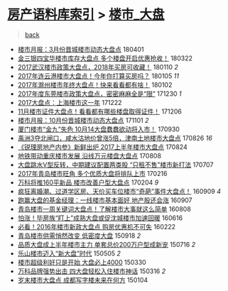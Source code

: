 [房产语料库索引](../../README.md)  > [楼市_大盘](楼市_大盘.md)
====
> [back](../README.md)

- [楼市月报：3月份晋城楼市动态大盘点](http://jkwz.applinzi.com/ittc/7086971534843577351.html#%E6%A5%BC%E5%B8%82%E6%9C%88%E6%8A%A5%EF%BC%9A3%E6%9C%88%E4%BB%BD%E6%99%8B%E5%9F%8E%E6%A5%BC%E5%B8%82%E5%8A%A8%E6%80%81%E5%A4%A7%E7%9B%98%E7%82%B9) 180401  
- [金三银四宝华楼市库存大盘点 多个楼盘开启优惠抢收！](http://jkwz.applinzi.com/ittc/7083253219256173585.html#%E9%87%91%E4%B8%89%E9%93%B6%E5%9B%9B%E5%AE%9D%E5%8D%8E%E6%A5%BC%E5%B8%82%E5%BA%93%E5%AD%98%E5%A4%A7%E7%9B%98%E7%82%B9+%E5%A4%9A%E4%B8%AA%E6%A5%BC%E7%9B%98%E5%BC%80%E5%90%AF%E4%BC%98%E6%83%A0%E6%8A%A2%E6%94%B6%EF%BC%81) 180322  
- [2017武汉楼市政策大盘点，2018年买房可收藏！](http://jkwz.applinzi.com/ittc/7056865844166919174.html#2017%E6%AD%A6%E6%B1%89%E6%A5%BC%E5%B8%82%E6%94%BF%E7%AD%96%E5%A4%A7%E7%9B%98%E7%82%B9%EF%BC%8C2018%E5%B9%B4%E4%B9%B0%E6%88%BF%E5%8F%AF%E6%94%B6%E8%97%8F%EF%BC%81) 180110 *2* 
- [2017年连云港楼市大盘点！今年你打算买房吗？](http://jkwz.applinzi.com/ittc/7055153131858428945.html#2017%E5%B9%B4%E8%BF%9E%E4%BA%91%E6%B8%AF%E6%A5%BC%E5%B8%82%E5%A4%A7%E7%9B%98%E7%82%B9%EF%BC%81%E4%BB%8A%E5%B9%B4%E4%BD%A0%E6%89%93%E7%AE%97%E4%B9%B0%E6%88%BF%E5%90%97%EF%BC%9F) 180105 *11* 
- [2017年滁州楼市年终大盘点！快来看看都有啥！](http://jkwz.applinzi.com/ittc/7053778267805320202.html#2017%E5%B9%B4%E6%BB%81%E5%B7%9E%E6%A5%BC%E5%B8%82%E5%B9%B4%E7%BB%88%E5%A4%A7%E7%9B%98%E7%82%B9%EF%BC%81%E5%BF%AB%E6%9D%A5%E7%9C%8B%E7%9C%8B%E9%83%BD%E6%9C%89%E5%95%A5%EF%BC%81) 180102  
- [2017年度东莞楼市政策大盘点，密密麻麻全是“限”](http://jkwz.applinzi.com/ittc/7052810759032013840.html#2017%E5%B9%B4%E5%BA%A6%E4%B8%9C%E8%8E%9E%E6%A5%BC%E5%B8%82%E6%94%BF%E7%AD%96%E5%A4%A7%E7%9B%98%E7%82%B9%EF%BC%8C%E5%AF%86%E5%AF%86%E9%BA%BB%E9%BA%BB%E5%85%A8%E6%98%AF%E2%80%9C%E9%99%90%E2%80%9D) 171230 *1* 
- [2017大盘点：上海楼市这一年](http://jkwz.applinzi.com/ittc/7049903338647192593.html#2017%E5%A4%A7%E7%9B%98%E7%82%B9%EF%BC%9A%E4%B8%8A%E6%B5%B7%E6%A5%BC%E5%B8%82%E8%BF%99%E4%B8%80%E5%B9%B4) 171222  
- [11月楼市证件大盘点！看看都有哪些楼盘取得证件！](http://jkwz.applinzi.com/ittc/7043889627071513616.html#11%E6%9C%88%E6%A5%BC%E5%B8%82%E8%AF%81%E4%BB%B6%E5%A4%A7%E7%9B%98%E7%82%B9%EF%BC%81%E7%9C%8B%E7%9C%8B%E9%83%BD%E6%9C%89%E5%93%AA%E4%BA%9B%E6%A5%BC%E7%9B%98%E5%8F%96%E5%BE%97%E8%AF%81%E4%BB%B6%EF%BC%81) 171206  
- [楼市月报：10月份晋城楼市动态大盘点](http://jkwz.applinzi.com/ittc/7031009376930890768.html#%E6%A5%BC%E5%B8%82%E6%9C%88%E6%8A%A5%EF%BC%9A10%E6%9C%88%E4%BB%BD%E6%99%8B%E5%9F%8E%E6%A5%BC%E5%B8%82%E5%8A%A8%E6%80%81%E5%A4%A7%E7%9B%98%E7%82%B9) 171101 *2* 
- [厦门楼市“金九”失色 10月14大盘蠢蠢欲动将入市！](http://jkwz.applinzi.com/ittc/7019192430518338577.html#%E5%8E%A6%E9%97%A8%E6%A5%BC%E5%B8%82%E2%80%9C%E9%87%91%E4%B9%9D%E2%80%9D%E5%A4%B1%E8%89%B2+10%E6%9C%8814%E5%A4%A7%E7%9B%98%E8%A0%A2%E8%A0%A2%E6%AC%B2%E5%8A%A8%E5%B0%86%E5%85%A5%E5%B8%82%EF%BC%81) 170930  
- [禹洲3夺北闸口，咸水沽地价曾涨5倍，津南土地楼市大盘点](http://jkwz.applinzi.com/ittc/7006045073207460881.html#%E7%A6%B9%E6%B4%B23%E5%A4%BA%E5%8C%97%E9%97%B8%E5%8F%A3%EF%BC%8C%E5%92%B8%E6%B0%B4%E6%B2%BD%E5%9C%B0%E4%BB%B7%E6%9B%BE%E6%B6%A85%E5%80%8D%EF%BC%8C%E6%B4%A5%E5%8D%97%E5%9C%9F%E5%9C%B0%E6%A5%BC%E5%B8%82%E5%A4%A7%E7%9B%98%E7%82%B9) 170826 *16* 
- [《锐理房地产内参》新鲜出炉 2017上半年楼市大盘点](http://jkwz.applinzi.com/ittc/7005298529923499024.html#%E3%80%8A%E9%94%90%E7%90%86%E6%88%BF%E5%9C%B0%E4%BA%A7%E5%86%85%E5%8F%82%E3%80%8B%E6%96%B0%E9%B2%9C%E5%87%BA%E7%82%89+2017%E4%B8%8A%E5%8D%8A%E5%B9%B4%E6%A5%BC%E5%B8%82%E5%A4%A7%E7%9B%98%E7%82%B9) 170824  
- [地铁带动重庆楼市发展 沿线万元楼盘大盘点](http://jkwz.applinzi.com/ittc/6999398493410821136.html#%E5%9C%B0%E9%93%81%E5%B8%A6%E5%8A%A8%E9%87%8D%E5%BA%86%E6%A5%BC%E5%B8%82%E5%8F%91%E5%B1%95+%E6%B2%BF%E7%BA%BF%E4%B8%87%E5%85%83%E6%A5%BC%E7%9B%98%E5%A4%A7%E7%9B%98%E7%82%B9) 170808  
- [大盘跳水V型反转，中期建议配置两类股 “只租不售”楼市新打法](http://jkwz.applinzi.com/ittc/6987505592535876613.html#%E5%A4%A7%E7%9B%98%E8%B7%B3%E6%B0%B4V%E5%9E%8B%E5%8F%8D%E8%BD%AC%EF%BC%8C%E4%B8%AD%E6%9C%9F%E5%BB%BA%E8%AE%AE%E9%85%8D%E7%BD%AE%E4%B8%A4%E7%B1%BB%E8%82%A1+%E2%80%9C%E5%8F%AA%E7%A7%9F%E4%B8%8D%E5%94%AE%E2%80%9D%E6%A5%BC%E5%B8%82%E6%96%B0%E6%89%93%E6%B3%95) 170707  
- [2017年青岛楼市旺角 多个优质大盘将排队上市](http://jkwz.applinzi.com/ittc/6935175722158261253.html#2017%E5%B9%B4%E9%9D%92%E5%B2%9B%E6%A5%BC%E5%B8%82%E6%97%BA%E8%A7%92+%E5%A4%9A%E4%B8%AA%E4%BC%98%E8%B4%A8%E5%A4%A7%E7%9B%98%E5%B0%86%E6%8E%92%E9%98%9F%E4%B8%8A%E5%B8%82) 170216  
- [万科将推160平新品 楼市改善户型大盘点](http://jkwz.applinzi.com/ittc/6930838984686306308.html#%E4%B8%87%E7%A7%91%E5%B0%86%E6%8E%A8160%E5%B9%B3%E6%96%B0%E5%93%81+%E6%A5%BC%E5%B8%82%E6%94%B9%E5%96%84%E6%88%B7%E5%9E%8B%E5%A4%A7%E7%9B%98%E7%82%B9) 170204 *9* 
- [疯狂离婚潮、过道学区房、天价买车位楼市“奇葩”事件大盘点！](http://jkwz.applinzi.com/ittc/6875854302769316869.html#%E7%96%AF%E7%8B%82%E7%A6%BB%E5%A9%9A%E6%BD%AE%E3%80%81%E8%BF%87%E9%81%93%E5%AD%A6%E5%8C%BA%E6%88%BF%E3%80%81%E5%A4%A9%E4%BB%B7%E4%B9%B0%E8%BD%A6%E4%BD%8D%E6%A5%BC%E5%B8%82%E2%80%9C%E5%A5%87%E8%91%A9%E2%80%9D%E4%BA%8B%E4%BB%B6%E5%A4%A7%E7%9B%98%E7%82%B9%EF%BC%81) 160909 *4* 
- [跑赢大盘的基金经理：一线楼市基本面好 地产股还会涨](http://jkwz.applinzi.com/ittc/6875061824201950213.html#%E8%B7%91%E8%B5%A2%E5%A4%A7%E7%9B%98%E7%9A%84%E5%9F%BA%E9%87%91%E7%BB%8F%E7%90%86%EF%BC%9A%E4%B8%80%E7%BA%BF%E6%A5%BC%E5%B8%82%E5%9F%BA%E6%9C%AC%E9%9D%A2%E5%A5%BD+%E5%9C%B0%E4%BA%A7%E8%82%A1%E8%BF%98%E4%BC%9A%E6%B6%A8) 160907  
- [青岛楼市一周关键词大盘点！了解楼市大事就这么简单](http://jkwz.applinzi.com/ittc/6864027125761442820.html#%E9%9D%92%E5%B2%9B%E6%A5%BC%E5%B8%82%E4%B8%80%E5%91%A8%E5%85%B3%E9%94%AE%E8%AF%8D%E5%A4%A7%E7%9B%98%E7%82%B9%EF%BC%81%E4%BA%86%E8%A7%A3%E6%A5%BC%E5%B8%82%E5%A4%A7%E4%BA%8B%E5%B0%B1%E8%BF%99%E4%B9%88%E7%AE%80%E5%8D%95) 160808  
- [怕涨！毕房族“盯上”成熟大盘或促沈城楼市加速回暖](http://jkwz.applinzi.com/ittc/6844334223510733829.html#%E6%80%95%E6%B6%A8%EF%BC%81%E6%AF%95%E6%88%BF%E6%97%8F%E2%80%9C%E7%9B%AF%E4%B8%8A%E2%80%9D%E6%88%90%E7%86%9F%E5%A4%A7%E7%9B%98%E6%88%96%E4%BF%83%E6%B2%88%E5%9F%8E%E6%A5%BC%E5%B8%82%E5%8A%A0%E9%80%9F%E5%9B%9E%E6%9A%96) 160616  
- [必看！2016年楼市新政大盘点 购房优惠机不可失](http://jkwz.applinzi.com/ittc/6801663903406752772.html#%E5%BF%85%E7%9C%8B%EF%BC%812016%E5%B9%B4%E6%A5%BC%E5%B8%82%E6%96%B0%E6%94%BF%E5%A4%A7%E7%9B%98%E7%82%B9+%E8%B4%AD%E6%88%BF%E4%BC%98%E6%83%A0%E6%9C%BA%E4%B8%8D%E5%8F%AF%E5%A4%B1) 160222  
- [青岛楼市供需悄然改变 低密度大盘](http://jkwz.applinzi.com/ittc/6743278073136956420.html#%E9%9D%92%E5%B2%9B%E6%A5%BC%E5%B8%82%E4%BE%9B%E9%9C%80%E6%82%84%E7%84%B6%E6%94%B9%E5%8F%98+%E4%BD%8E%E5%AF%86%E5%BA%A6%E5%A4%A7%E7%9B%98) 150918 *2* 
- [品质大盘成上半年楼市主力 单套总价200万户型成新宠](http://jkwz.applinzi.com/ittc/547650611429949596.html#%E5%93%81%E8%B4%A8%E5%A4%A7%E7%9B%98%E6%88%90%E4%B8%8A%E5%8D%8A%E5%B9%B4%E6%A5%BC%E5%B8%82%E4%B8%BB%E5%8A%9B+%E5%8D%95%E5%A5%97%E6%80%BB%E4%BB%B7200%E4%B8%87%E6%88%B7%E5%9E%8B%E6%88%90%E6%96%B0%E5%AE%A0) 150716 *2* 
- [乐山楼市迈入“新大盘”时代](http://jkwz.applinzi.com/ittc/547650611408757507.html#%E4%B9%90%E5%B1%B1%E6%A5%BC%E5%B8%82%E8%BF%88%E5%85%A5%E2%80%9C%E6%96%B0%E5%A4%A7%E7%9B%98%E2%80%9D%E6%97%B6%E4%BB%A3) 150505 *2* 
- [楼市超级利好只是开始 大盘必上4000](http://jkwz.applinzi.com/ittc/547650611401928961.html#%E6%A5%BC%E5%B8%82%E8%B6%85%E7%BA%A7%E5%88%A9%E5%A5%BD%E5%8F%AA%E6%98%AF%E5%BC%80%E5%A7%8B+%E5%A4%A7%E7%9B%98%E5%BF%85%E4%B8%8A4000) 150330  
- [万科品牌强势出击 四大盘轻松入住楼市神话](http://jkwz.applinzi.com/ittc/547650611395609613.html#%E4%B8%87%E7%A7%91%E5%93%81%E7%89%8C%E5%BC%BA%E5%8A%BF%E5%87%BA%E5%87%BB+%E5%9B%9B%E5%A4%A7%E7%9B%98%E8%BD%BB%E6%9D%BE%E5%85%A5%E4%BD%8F%E6%A5%BC%E5%B8%82%E7%A5%9E%E8%AF%9D) 150316 *2* 
- [岁末楼市大盘点 成都写字楼未来在何方](http://jkwz.applinzi.com/ittc/547650611386621991.html#%E5%B2%81%E6%9C%AB%E6%A5%BC%E5%B8%82%E5%A4%A7%E7%9B%98%E7%82%B9+%E6%88%90%E9%83%BD%E5%86%99%E5%AD%97%E6%A5%BC%E6%9C%AA%E6%9D%A5%E5%9C%A8%E4%BD%95%E6%96%B9) 150104  
